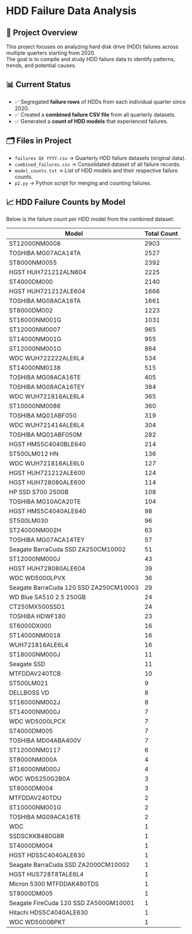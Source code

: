 # HDD Failure Data Analysis

## 📌 Project Overview
This project focuses on analyzing hard disk drive (HDD) failures across multiple quarters starting from 2020.  
The goal is to compile and study HDD failure data to identify patterns, trends, and potential causes.

## 📊 Current Status
- ✅ Segregated **failure rows** of HDDs from each individual quarter since 2020.
- ✅ Created a **combined failure CSV file** from all quarterly datasets.
- ✅ Generated a **count of HDD models** that experienced failures.

## 🗂 Files in Project
- `failures QX YYYY.csv` → Quarterly HDD failure datasets (original data).
- `combined_failures.csv` → Consolidated dataset of all failure records.
- `model_counts.txt` → List of HDD models and their respective failure counts.
- `p2.py` → Python script for merging and counting failures.

## 📈 HDD Failure Counts by Model
Below is the failure count per HDD model from the combined dataset:

| Model | Total Count |
|-------|------------|
| ST12000NM0008 | 2903 |
| TOSHIBA MG07ACA14TA | 2527 |
| ST8000NM0055 | 2392 |
| HGST HUH721212ALN604 | 2225 |
| ST4000DM000 | 2140 |
| HGST HUH721212ALE604 | 1666 |
| TOSHIBA MG08ACA16TA | 1661 |
| ST8000DM002 | 1223 |
| ST16000NM001G | 1031 |
| ST12000NM0007 | 965 |
| ST14000NM001G | 955 |
| ST12000NM001G | 864 |
| WDC WUH722222ALE6L4 | 534 |
| ST14000NM0138 | 515 |
| TOSHIBA MG08ACA16TE | 405 |
| TOSHIBA MG08ACA16TEY | 384 |
| WDC WUH721816ALE6L4 | 365 |
| ST10000NM0086 | 360 |
| TOSHIBA MQ01ABF050 | 319 |
| WDC WUH721414ALE6L4 | 304 |
| TOSHIBA MQ01ABF050M | 282 |
| HGST HMS5C4040BLE640 | 214 |
| ST500LM012 HN | 136 |
| WDC WUH721816ALE6L0 | 127 |
| HGST HUH721212ALE600 | 124 |
| HGST HUH728080ALE600 | 114 |
| HP SSD S700 250GB | 108 |
| TOSHIBA MG10ACA20TE | 104 |
| HGST HMS5C4040ALE640 | 98 |
| ST500LM030 | 96 |
| ST24000NM002H | 63 |
| TOSHIBA MG07ACA14TEY | 57 |
| Seagate BarraCuda SSD ZA250CM10002 | 51 |
| ST12000NM000J | 43 |
| HGST HUH728080ALE604 | 39 |
| WDC WD5000LPVX | 36 |
| Seagate BarraCuda 120 SSD ZA250CM10003 | 29 |
| WD Blue SA510 2.5 250GB | 24 |
| CT250MX500SSD1 | 24 |
| TOSHIBA HDWF180 | 23 |
| ST6000DX000 | 16 |
| ST14000NM0018 | 16 |
| WUH721816ALE6L4 | 16 |
| ST18000NM000J | 11 |
| Seagate SSD | 11 |
| MTFDDAV240TCB | 10 |
| ST500LM021 | 9 |
| DELLBOSS VD | 8 |
| ST16000NM002J | 8 |
| ST14000NM000J | 7 |
| WDC WD5000LPCX | 7 |
| ST4000DM005 | 7 |
| TOSHIBA MD04ABA400V | 7 |
| ST12000NM0117 | 6 |
| ST8000NM000A | 4 |
| ST16000NM000J | 4 |
| WDC WDS250G2B0A | 3 |
| ST8000DM004 | 3 |
| MTFDDAV240TDU | 2 |
| ST10000NM001G | 2 |
| TOSHIBA MG09ACA16TE | 2 |
| WDC | 1 |
| SSDSCKKB480G8R | 1 |
| ST4000DM004 | 1 |
| HGST HDS5C4040ALE630 | 1 |
| Seagate BarraCuda SSD ZA2000CM10002 | 1 |
| HGST HUS728T8TALE6L4 | 1 |
| Micron 5300 MTFDDAK480TDS | 1 |
| ST8000DM005 | 1 |
| Seagate FireCuda 120 SSD ZA500GM10001 | 1 |
| Hitachi HDS5C4040ALE630 | 1 |
| WDC WD5000BPKT | 1 |
